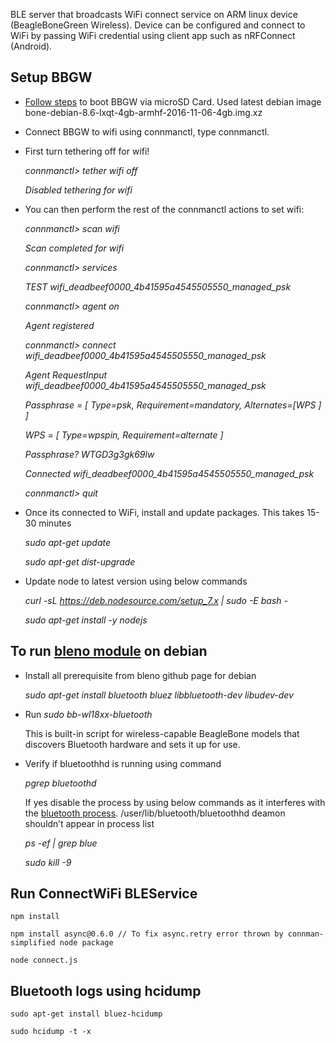 BLE server that broadcasts WiFi connect service on ARM linux device (BeagleBoneGreen Wireless).
Device can be configured and connect to WiFi by passing WiFi credential
using client app such as nRFConnect (Android).

## Setup BBGW

* [Follow steps](https://github.com/mozilla/project_haiku.iot/wiki/Boot--BeagleBone-Black-via-microSD-Card) to boot BBGW via microSD Card.
Used latest debian image bone-debian-8.6-lxqt-4gb-armhf-2016-11-06-4gb.img.xz 

* Connect BBGW to wifi using connmanctl, type connmanctl.

* First turn tethering off for wifi! 

    _connmanctl> tether wifi off_

    _Disabled tethering for wifi_

* You can then perform the rest of the connmanctl actions to set wifi:

    _connmanctl> scan wifi_

    _Scan completed for wifi_

    _connmanctl> services_

    _TEST wifi_deadbeef0000_4b41595a4545505550_managed_psk_

    _connmanctl> agent on_

    _Agent registered_

    _connmanctl> connect wifi_deadbeef0000_4b41595a4545505550_managed_psk_

    _Agent RequestInput wifi_deadbeef0000_4b41595a4545505550_managed_psk_

    _Passphrase = [ Type=psk, Requirement=mandatory, Alternates=[WPS ] ]_

    _WPS = [ Type=wpspin, Requirement=alternate ]_

    _Passphrase? WTGD3g3gk69lw_

    _Connected wifi_deadbeef0000_4b41595a4545505550_managed_psk_

    _connmanctl> quit_

* Once its connected to WiFi, install and update packages. This takes 15-30 minutes

    _sudo apt-get update_

    _sudo apt-get dist-upgrade_

* Update node to latest version using below commands

    _curl -sL https://deb.nodesource.com/setup_7.x | sudo -E bash -_

    _sudo apt-get install -y nodejs_


## To run [bleno module](https://github.com/sandeepmistry/bleno) on debian

* Install all prerequisite from bleno github page for debian

    _sudo apt-get install bluetooth bluez libbluetooth-dev libudev-dev_

* Run _sudo bb-wl18xx-bluetooth_

    This is built-in script for wireless-capable BeagleBone models
that discovers Bluetooth hardware and sets it up for use.

* Verify if bluetoothhd is running using command

    _pgrep bluetoothd_

    If yes disable the process by using below commands as it
interferes with the [bluetooth process](https://github.com/sandeepmistry/bleno#linux). /user/lib/bluetooth/bluetoothhd deamon shouldn’t appear in process list

    _ps -ef | grep blue_

    _sudo kill -9 <pid>_

## Run ConnectWiFi BLEService

    npm install

    npm install async@0.6.0 // To fix async.retry error thrown by connman-simplified node package

    node connect.js

## Bluetooth logs using hcidump

    sudo apt-get install bluez-hcidump

    sudo hcidump -t -x
